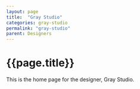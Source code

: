 ```yaml
---
layout: page
title:  "Gray Studio"
categories: gray-studio
permalink: "gray-studio"
parent: Designers
---
```

# {{page.title}}

This is the home page for the designer, Gray Studio.
